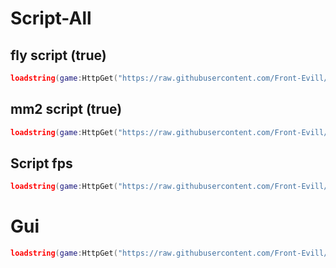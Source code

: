 # Script-All

## fly script (true)

```lua
loadstring(game:HttpGet("https://raw.githubusercontent.com/Front-Evill/Script-Hub/refs/heads/main/Fly.lua.txt"))()
```

## mm2 script (true) 

```lua
loadstring(game:HttpGet("https://raw.githubusercontent.com/Front-Evill/Script-Hub/refs/heads/main/F-150.lua"))()
```

## Script fps
```lua
loadstring(game:HttpGet("https://raw.githubusercontent.com/Front-Evill/Script-Hub/refs/heads/main/fps.lua"))()
```
# Gui

```lua
loadstring(game:HttpGet("https://raw.githubusercontent.com/Front-Evill/Script-Hub/refs/heads/main/GUI/index.lua"))()
```
